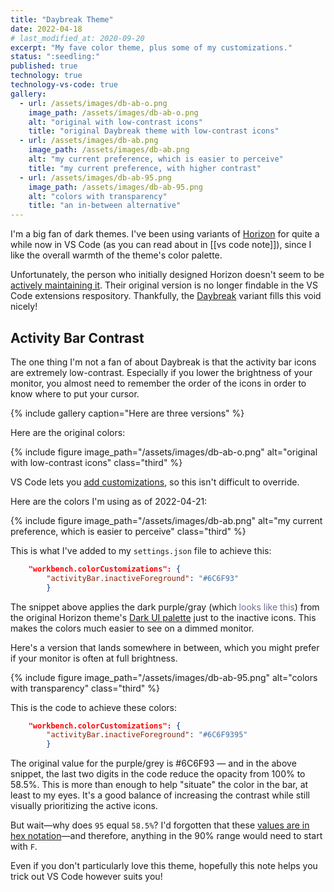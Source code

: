 ```yaml
---
title: "Daybreak Theme"
date: 2022-04-18  
# last_modified_at: 2020-09-20  
excerpt: "My fave color theme, plus some of my customizations."
status: ":seedling:"  
published: true
technology: true
technology-vs-code: true
gallery:
  - url: /assets/images/db-ab-o.png
    image_path: /assets/images/db-ab-o.png
    alt: "original with low-contrast icons"
    title: "original Daybreak theme with low-contrast icons"
  - url: /assets/images/db-ab.png
    image_path: /assets/images/db-ab.png
    alt: "my current preference, which is easier to perceive"
    title: "my current preference, with higher contrast"
  - url: /assets/images/db-ab-95.png
    image_path: /assets/images/db-ab-95.png
    alt: "colors with transparency"
    title: "an in-between alternative"
---
```


I'm a big fan of dark themes. I've been using variants of [Horizon](https://horizontheme.netlify.app/) for quite a while now in VS Code (as you can read about in [[vs code note]]), since I like the overall warmth of the theme's color palette.  

Unfortunately, the person who initially designed Horizon doesn't seem to be [actively maintaining it](https://github.com/jolaleye/horizon-theme-vscode). Their original version is no longer findable in the VS Code extensions respository. Thankfully, the [Daybreak](https://daybreaktheme.com/) variant fills this void nicely!  

## Activity Bar Contrast  

The one thing I'm not a fan of about Daybreak is that the activity bar icons are extremely low-contrast. Especially if you lower the brightness of your monitor, you almost need to remember the order of the icons in order to know where to put your cursor.  

{% include gallery caption="Here are three versions" %}

Here are the original colors:  

{% include figure image_path="/assets/images/db-ab-o.png" alt="original with low-contrast icons" class="third" %}  

VS Code lets you [add customizations](https://code.visualstudio.com/api/references/theme-color#activity-bar), so this isn't difficult to override.  

Here are the colors I'm using as of 2022-04-21:  

{% include figure image_path="/assets/images/db-ab.png" alt="my current preference, which is easier to perceive" class="third" %}

This is what I've added to my `settings.json` file to achieve this:  

```json
    "workbench.colorCustomizations": {
        "activityBar.inactiveForeground": "#6C6F93"
        }
```

The snippet above applies the dark purple/gray (which <span style="color: #6C6F93;">looks like this</span>) from the original Horizon theme's [Dark UI palette](https://horizontheme.netlify.app/) just to the inactive icons. This makes the colors much easier to see on a dimmed monitor.  

Here's a version that lands somewhere in between, which you might prefer if your monitor is often at full brightness.  

{% include figure image_path="/assets/images/db-ab-95.png" alt="colors with transparency" class="third" %}

This is the code to achieve these colors:  

```json
    "workbench.colorCustomizations": {
        "activityBar.inactiveForeground": "#6C6F9395"
        }
```

The original value for the purple/grey is #6C6F93 — and in the above snippet, the last two digits in the code reduce the opacity from 100% to 58.5%. This is more than enough to help "situate" the color in the bar, at least to my eyes. It's a good balance of increasing the contrast while still visually prioritizing the active icons.  

But wait—why does `95` equal `58.5%`? I'd forgotten that these [values are in hex notation](https://css-tricks.com/8-digit-hex-codes/)—and therefore, anything in the 90% range would need to start with `F`.  

Even if you don't particularly love this theme, hopefully this note helps you trick out VS Code however suits you!  